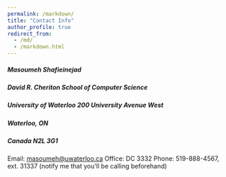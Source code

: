```yaml
---
permalink: /markdown/
title: "Contact Info"
author_profile: true
redirect_from: 
  - /md/
  - /markdown.html
---
```


##### Masoumeh Shafieinejad
##### David R. Cheriton School of Computer Science 
#####  University of Waterloo 200 University Avenue West
##### Waterloo, ON
##### Canada N2L 3G1 

Email: masoumeh@uwaterloo.ca
Office: DC 3332 
Phone: 519-888-4567, ext. 31337 (notify me that you'll be calling beforehand)
